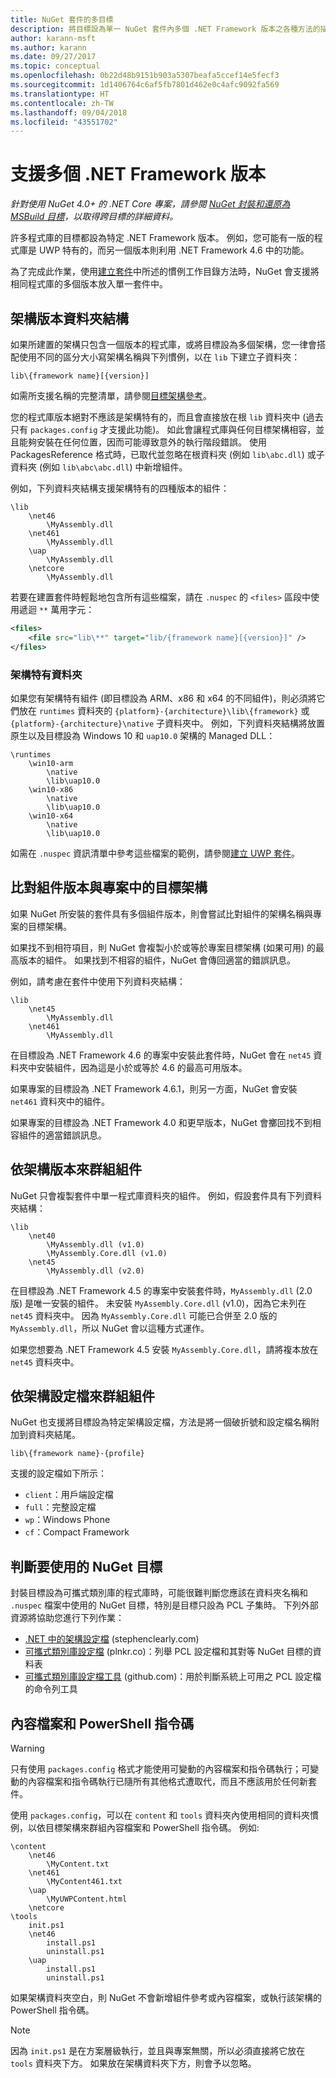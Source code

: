 ```yaml
---
title: NuGet 套件的多目標
description: 將目標設為單一 NuGet 套件內多個 .NET Framework 版本之各種方法的描述。
author: karann-msft
ms.author: karann
ms.date: 09/27/2017
ms.topic: conceptual
ms.openlocfilehash: 0b22d48b9151b903a5307beafa5ccef14e5fecf3
ms.sourcegitcommit: 1d1406764c6af5fb7801d462e0c4afc9092fa569
ms.translationtype: HT
ms.contentlocale: zh-TW
ms.lasthandoff: 09/04/2018
ms.locfileid: "43551702"
---
```

# <a name="supporting-multiple-net-framework-versions"></a>支援多個 .NET Framework 版本

*針對使用 NuGet 4.0+ 的 .NET Core 專案，請參閱 [NuGet 封裝和還原為 MSBuild 目標](../reference/msbuild-targets.md)，以取得跨目標的詳細資料。*

許多程式庫的目標都設為特定 .NET Framework 版本。 例如，您可能有一版的程式庫是 UWP 特有的，而另一個版本則利用 .NET Framework 4.6 中的功能。

為了完成此作業，使用[建立套件](../create-packages/creating-a-package.md#from-a-convention-based-working-directory)中所述的慣例工作目錄方法時，NuGet 會支援將相同程式庫的多個版本放入單一套件中。

## <a name="framework-version-folder-structure"></a>架構版本資料夾結構

如果所建置的架構只包含一個版本的程式庫，或將目標設為多個架構，您一律會搭配使用不同的區分大小寫架構名稱與下列慣例，以在 `lib` 下建立子資料夾：

    lib\{framework name}[{version}]

如需所支援名稱的完整清單，請參閱[目標架構參考](../reference/target-frameworks.md#supported-frameworks)。

您的程式庫版本絕對不應該是架構特有的，而且會直接放在根 `lib` 資料夾中  (過去只有 `packages.config` 才支援此功能)。 如此會讓程式庫與任何目標架構相容，並且能夠安裝在任何位置，因而可能導致意外的執行階段錯誤。 使用 PackagesReference 格式時，已取代並忽略在根資料夾 (例如 `lib\abc.dll`) 或子資料夾 (例如 `lib\abc\abc.dll`) 中新增組件。

例如，下列資料夾結構支援架構特有的四種版本的組件：

    \lib
        \net46
            \MyAssembly.dll
        \net461
            \MyAssembly.dll
        \uap
            \MyAssembly.dll
        \netcore
            \MyAssembly.dll

若要在建置套件時輕鬆地包含所有這些檔案，請在 `.nuspec` 的 `<files>` 區段中使用遞迴 `**` 萬用字元：

```xml
<files>
    <file src="lib\**" target="lib/{framework name}[{version}]" />
</files>
```

### <a name="architecture-specific-folders"></a>架構特有資料夾

如果您有架構特有組件 (即目標設為 ARM、x86 和 x64 的不同組件)，則必須將它們放在 `runtimes` 資料夾的 `{platform}-{architecture}\lib\{framework}` 或 `{platform}-{architecture}\native` 子資料夾中。 例如，下列資料夾結構將放置原生以及目標設為 Windows 10 和 `uap10.0` 架構的 Managed DLL：

    \runtimes
        \win10-arm
            \native
            \lib\uap10.0
        \win10-x86
            \native
            \lib\uap10.0
        \win10-x64
            \native
            \lib\uap10.0

如需在 `.nuspec` 資訊清單中參考這些檔案的範例，請參閱[建立 UWP 套件](../guides/create-uwp-packages.md)。

## <a name="matching-assembly-versions-and-the-target-framework-in-a-project"></a>比對組件版本與專案中的目標架構

如果 NuGet 所安裝的套件具有多個組件版本，則會嘗試比對組件的架構名稱與專案的目標架構。

如果找不到相符項目，則 NuGet 會複製小於或等於專案目標架構 (如果可用) 的最高版本的組件。 如果找到不相容的組件，NuGet 會傳回適當的錯誤訊息。

例如，請考慮在套件中使用下列資料夾結構：

    \lib
        \net45
            \MyAssembly.dll
        \net461
            \MyAssembly.dll

在目標設為 .NET Framework 4.6 的專案中安裝此套件時，NuGet 會在 `net45` 資料夾中安裝組件，因為這是小於或等於 4.6 的最高可用版本。

如果專案的目標設為 .NET Framework 4.6.1，則另一方面，NuGet 會安裝 `net461` 資料夾中的組件。

如果專案的目標設為 .NET Framework 4.0 和更早版本，NuGet 會擲回找不到相容組件的適當錯誤訊息。

## <a name="grouping-assemblies-by-framework-version"></a>依架構版本來群組組件

NuGet 只會複製套件中單一程式庫資料夾的組件。 例如，假設套件具有下列資料夾結構：

    \lib
        \net40
            \MyAssembly.dll (v1.0)
            \MyAssembly.Core.dll (v1.0)
        \net45
            \MyAssembly.dll (v2.0)

在目標設為 .NET Framework 4.5 的專案中安裝套件時，`MyAssembly.dll` (2.0 版) 是唯一安裝的組件。 未安裝 `MyAssembly.Core.dll` (v1.0)，因為它未列在 `net45` 資料夾中。 因為 `MyAssembly.Core.dll` 可能已合併至 2.0 版的 `MyAssembly.dll`，所以 NuGet 會以這種方式運作。

如果您想要為 .NET Framework 4.5 安裝 `MyAssembly.Core.dll`，請將複本放在 `net45` 資料夾中。

## <a name="grouping-assemblies-by-framework-profile"></a>依架構設定檔來群組組件

NuGet 也支援將目標設為特定架構設定檔，方法是將一個破折號和設定檔名稱附加到資料夾結尾。

    lib\{framework name}-{profile}

支援的設定檔如下所示：

- `client`：用戶端設定檔
- `full`：完整設定檔
- `wp`：Windows Phone
- `cf`：Compact Framework

## <a name="determining-which-nuget-target-to-use"></a>判斷要使用的 NuGet 目標

封裝目標設為可攜式類別庫的程式庫時，可能很難判斷您應該在資料夾名稱和 `.nuspec` 檔案中使用的 NuGet 目標，特別是目標只設為 PCL 子集時。 下列外部資源將協助您進行下列作業：

- [.NET 中的架構設定檔](http://blog.stephencleary.com/2012/05/framework-profiles-in-net.html) (stephenclearly.com)
- [可攜式類別庫設定檔](http://embed.plnkr.co/03ck2dCtnJogBKHJ9EjY/preview) (plnkr.co)：列舉 PCL 設定檔和其對等 NuGet 目標的資料表
- [可攜式類別庫設定檔工具](https://github.com/StephenCleary/PortableLibraryProfiles) (github.com)：用於判斷系統上可用之 PCL 設定檔的命令列工具

## <a name="content-files-and-powershell-scripts"></a>內容檔案和 PowerShell 指令碼

> [!Warning]
> 只有使用 `packages.config` 格式才能使用可變動的內容檔案和指令碼執行；可變動的內容檔案和指令碼執行已隨所有其他格式遭取代，而且不應該用於任何新套件。

使用 `packages.config`，可以在 `content` 和 `tools` 資料夾內使用相同的資料夾慣例，以依目標架構來群組內容檔案和 PowerShell 指令碼。 例如: 

    \content
        \net46
            \MyContent.txt
        \net461
            \MyContent461.txt
        \uap
            \MyUWPContent.html
        \netcore
    \tools
        init.ps1
        \net46
            install.ps1
            uninstall.ps1
        \uap
            install.ps1
            uninstall.ps1

如果架構資料夾空白，則 NuGet 不會新增組件參考或內容檔案，或執行該架構的 PowerShell 指令碼。

> [!Note]
> 因為 `init.ps1` 是在方案層級執行，並且與專案無關，所以必須直接將它放在 `tools` 資料夾下方。 如果放在架構資料夾下方，則會予以忽略。

